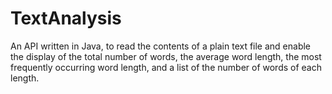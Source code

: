 # TextAnalysis
An API written in Java, to read the contents of a plain text file and enable the display of the total number of words, the average word length, the most frequently occurring word length, and a list of the number of words of each length.
